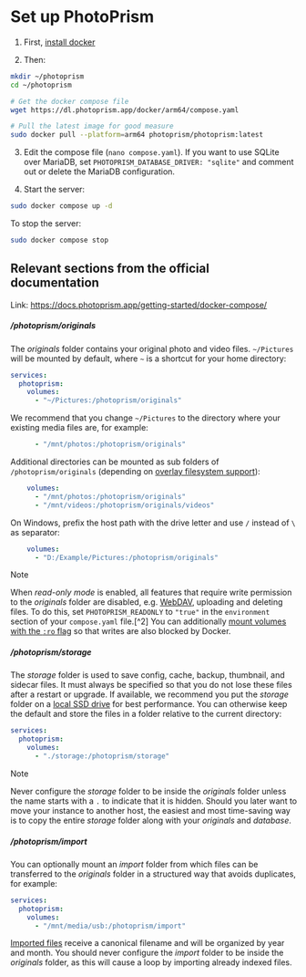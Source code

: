 # Set up PhotoPrism

1. First, [install docker](/install_docker.md)

2. Then:

```bash
mkdir ~/photoprism
cd ~/photoprism

# Get the docker compose file
wget https://dl.photoprism.app/docker/arm64/compose.yaml

# Pull the latest image for good measure
sudo docker pull --platform=arm64 photoprism/photoprism:latest
```

3. Edit the compose file (`nano compose.yaml`). If you want to use SQLite over MariaDB, set `PHOTOPRISM_DATABASE_DRIVER: "sqlite"` and comment out or delete the MariaDB configuration.

4. Start the server:

```bash
sudo docker compose up -d
```

To stop the server:

```bash
sudo docker compose stop
```

## Relevant sections from the official documentation

Link: https://docs.photoprism.app/getting-started/docker-compose/

##### /photoprism/originals

The *originals* folder contains your original photo and video files. `~/Pictures` will be mounted by default, where `~` is a shortcut for your home directory:

```yaml
services:
  photoprism:
    volumes:
      - "~/Pictures:/photoprism/originals"
```

We recommend that you change `~/Pictures` to the directory where your existing media files are, for example:

```yaml
      - "/mnt/photos:/photoprism/originals"
```

Additional directories can be mounted as sub folders of `/photoprism/originals` (depending on [overlay filesystem support](troubleshooting/docker.md#overlay-volumes)):

```yaml
    volumes:
      - "/mnt/photos:/photoprism/originals"
      - "/mnt/videos:/photoprism/originals/videos"
```

On Windows, prefix the host path with the drive letter and use `/` instead of `\` as separator:

```yaml
    volumes:
      - "D:/Example/Pictures:/photoprism/originals"
```

> [!NOTE]
> When *read-only mode* is enabled, all features that require write permission to the *originals* folder are disabled, e.g. [WebDAV](../user-guide/sync/webdav.md), uploading and deleting files. To do this, set `PHOTOPRISM_READONLY` to `"true"` in the `environment` section of your `compose.yaml` file.[^2] You can additionally [mount volumes with the `:ro` flag](https://docs.docker.com/compose/compose-file/compose-file-v3/#short-syntax-3) so that writes are also blocked by Docker.

##### /photoprism/storage

The *storage* folder is used to save config, cache, backup, thumbnail, and sidecar files. It must always be specified so that you do not lose these files after a restart or upgrade.
If available, we recommend you put the *storage* folder on a [local SSD drive](https://docs.photoprism.app/getting-started/troubleshooting/performance/#storage) for best performance. You can otherwise keep the default and store the files in a folder relative to the current directory:

```yaml
services:
  photoprism:
    volumes:
      - "./storage:/photoprism/storage"
```

> [!NOTE]
> Never configure the *storage* folder to be inside the *originals* folder unless the name starts with a `.` to indicate that it is hidden.
> Should you later want to move your instance to another host, the easiest and most time-saving way is to copy the entire *storage* folder along with your *originals* and *database*.

##### /photoprism/import

You can optionally mount an *import* folder from which files can be transferred to the *originals* folder in a structured way that avoids duplicates, for example:

```yaml
services:
  photoprism:
    volumes:
      - "/mnt/media/usb:/photoprism/import"
```

[Imported files](https://docs.photoprism.app/user-guide/library/import/) receive a canonical filename and will be organized by year and month. You should never configure the *import* folder to be inside the *originals* folder, as this will cause a loop by importing already indexed files.
